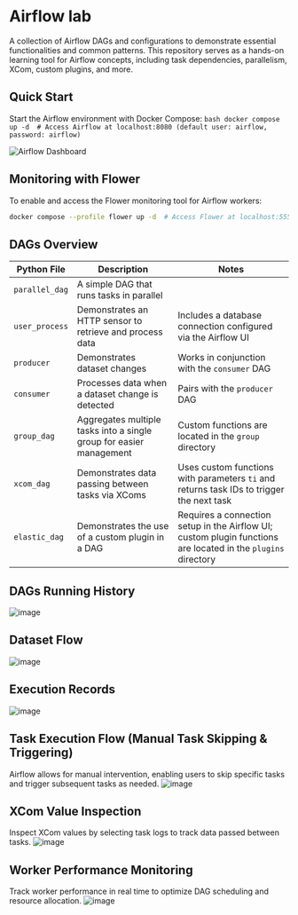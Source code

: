 # Airflow lab

A collection of Airflow DAGs and configurations to demonstrate essential functionalities and common patterns. This repository serves as a hands-on learning tool for Airflow concepts, including task dependencies, parallelism, XCom, custom plugins, and more.

## Quick Start
Start the Airflow environment with Docker Compose:
    ```bash
    docker compose up -d  # Access Airflow at localhost:8080 (default user: airflow, password: airflow)
    ```

![Airflow Dashboard](https://github.com/user-attachments/assets/6c544f96-1fd1-441e-8dba-452f2aecadfa)

## Monitoring with Flower

To enable and access the Flower monitoring tool for Airflow workers:
```bash
docker compose --profile flower up -d  # Access Flower at localhost:5555
```


## DAGs Overview

| Python File    | Description                                      | Notes                                                                |
| -------------- | ------------------------------------------------ | -------------------------------------------------------------------- |
| `parallel_dag` | A simple DAG that runs tasks in parallel         |                                                                      |
| `user_process` | Demonstrates an HTTP sensor to retrieve and process data | Includes a database connection configured via the Airflow UI         |
| `producer`     | Demonstrates dataset changes                     | Works in conjunction with the `consumer` DAG                         |
| `consumer`     | Processes data when a dataset change is detected | Pairs with the `producer` DAG                                        |
| `group_dag`    | Aggregates multiple tasks into a single group for easier management | Custom functions are located in the `group` directory               |
| `xcom_dag`     | Demonstrates data passing between tasks via XComs | Uses custom functions with parameters `ti` and returns task IDs to trigger the next task |
| `elastic_dag`  | Demonstrates the use of a custom plugin in a DAG | Requires a connection setup in the Airflow UI; custom plugin functions are located in the `plugins` directory |


## DAGs Running History
![image](https://github.com/user-attachments/assets/b2f7a78b-a404-4cb1-ad95-14eabe971a48)



## Dataset Flow
![image](https://github.com/user-attachments/assets/0a4302a3-a171-4d6d-9671-77c264186dc7)


## Execution Records
![image](https://github.com/user-attachments/assets/d3443385-3c3a-49c2-8fa9-768c62e064c3)


## Task Execution Flow (Manual Task Skipping & Triggering)
Airflow allows for manual intervention, enabling users to skip specific tasks and trigger subsequent tasks as needed.
![image](https://github.com/user-attachments/assets/43b7ba21-a488-401f-931c-101cbbd872af)

## XCom Value Inspection
Inspect XCom values by selecting task logs to track data passed between tasks.
![image](https://github.com/user-attachments/assets/53f3e423-7b80-4319-9a4f-7e07d3437002)

##  Worker Performance Monitoring
Track worker performance in real time to optimize DAG scheduling and resource allocation.
![image](https://github.com/user-attachments/assets/74529cf0-7afb-451a-8678-47c0f042e5a4)




